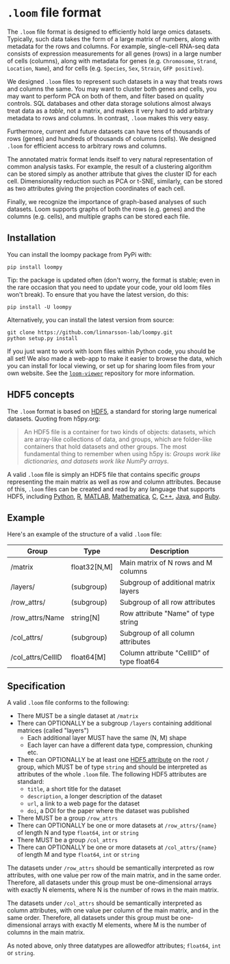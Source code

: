 
# `.loom` file format

The `.loom` file format is designed to efficiently hold large omics datasets. Typically, such data takes the form of a large
matrix of numbers, along with metadata for the rows and columns. For example, single-cell RNA-seq data consists of
expression measurements for all genes (rows) in a large number of cells (columns), along with metadata for genes (e.g. `Chromosome`,
`Strand`, `Location`, `Name`), and for cells (e.g. `Species`, `Sex`, `Strain`, `GFP positive`).

We designed `.loom` files to represent such datasets in a way that treats rows and columns the same. You may want to cluster
both genes and cells, you may want to perform PCA on both of them, and filter based on quality controls. SQL databases
and other data storage solutions almost always treat data as a *table*, not a matrix, and makes it very hard to add arbitrary
metadata to rows and columns. In contrast, `.loom` makes this very easy.

Furthermore, current and future datasets can have tens of thousands of rows (genes) and hundreds of thousands of columns (cells). We
designed `.loom` for efficient access to arbitrary rows and columns.

The annotated matrix format lends itself to very natural representation of common analysis tasks. For example, the result
of a clustering algorithm can be stored simply as another attribute that gives the cluster ID for each cell. Dimensionality
reduction such as PCA or t-SNE, similarly, can be stored as two attributes giving the projection coordinates of each cell.

Finally, we recognize the importance of graph-based analyses of such datasets. Loom supports graphs of both the rows (e.g. genes)
and the columns (e.g. cells), and multiple graphs can be stored each file.

## Installation

You can install the loompy package from PyPi with:

    pip install loompy

Tip: the package is updated often (don't worry, the format is stable; even in the rare occasion that you need to update your code,
your old loom files won't break). To ensure that you have the latest version, do this:

    pip install -U loompy

Alternatively, you can install the latest version from source:

    git clone https://github.com/linnarsson-lab/loompy.git
    python setup.py install

If you just want to work with loom files within Python code, you should be all set! We also made a web-app to make it easier to browse the data, which you can install for local viewing, or set up for sharing loom files from your own website. See the [`loom-viewer`](https://github.com/linnarsson-lab/loom-viewer/) repository for more information.

## HDF5 concepts

The `.loom` format is based on [HDF5](https://en.wikipedia.org/wiki/Hierarchical_Data_Format), a standard for storing large
numerical datasets. Quoting from h5py.org:

> An HDF5 file is a container for two kinds of objects: datasets, which are array-like collections of data,
> and groups, which are folder-like containers that hold datasets and other groups. The most fundamental
> thing to remember when using h5py is: *Groups work like dictionaries, and datasets work like NumPy arrays*.

A valid `.loom` file is simply an HDF5 file that contains specific *groups* representing the main matrix
as well as row and column attributes. Because of this, `.loom` files can be created and read by any language
that supports HDF5, including [Python](http://h5py.org),
[R](http://bioconductor.org/packages/release/bioc/html/rhdf5.html),
[MATLAB](http://se.mathworks.com/help/matlab/low-level-functions.html), [Mathematica](https://reference.wolfram.com/language/ref/format/HDF5.html),
[C](https://www.hdfgroup.org/HDF5/doc/index.html), [C++](https://www.hdfgroup.org/HDF5/doc/cpplus_RM/),
[Java](https://www.hdfgroup.org/products/java/), and [Ruby](https://rubygems.org/gems/hdf5/versions/0.3.5).

## Example

Here's an example of the structure of a valid `.loom` file:

|Group|Type|Description|
|-----|----|-----------|
|/matrix|float32[N,M]|Main matrix of N rows and M columns|
|/layers/| (subgroup) | Subgroup of additional matrix layers |
|/row_attrs/| (subgroup) | Subgroup of all row attributes|
|/row_attrs/Name|string[N]| Row attribute "Name" of type string|
|/col_attrs/|(subgroup)|Subgroup of all column attributes|
|/col_attrs/CellID|float64[M] | Column attribute "CellID" of type float64 |

## Specification

A valid `.loom` file conforms to the following:

* There MUST be a single dataset at `/matrix`
* There can OPTIONALLY be a subgroup `/layers` containing additional matrices (called "layers")
  * Each additional layer MUST have the same (N, M) shape
  * Each layer can have a different data type, compression, chunking etc.
* There can OPTIONALLY be at least one [HDF5 attribute](https://www.hdfgroup.org/HDF5/Tutor/crtatt.html) on the root `/` group, which MUST be of type `string` and should be interpreted as attributes of the whole `.loom` file.
  The following HDF5 attributes are standard:
  * `title`, a short title for the dataset
  * `description`, a longer description of the dataset
  * `url`, a link to a web page for the dataset
  * `doi`, a DOI for the paper where the dataset was published
* There MUST be a group `/row_attrs`
* There can OPTIONALLY be one or more datasets at `/row_attrs/{name}` of length N and type `float64`, `int` or `string`
* There MUST be a group `/col_attrs`
* There can OPTIONALLY be one or more datasets at `/col_attrs/{name}` of length M and type `float64`, `int` or `string`

The datasets under `/row_attrs` should be semantically interpreted as row attributes, with one value
per row of the main matrix, and in the same order. Therefore, all datasets under this group must
be one-dimensional arrays with exactly N elements, where N is the number of rows in the main matrix.

The datasets under `/col_attrs` should be semantically interpreted as column attributes, with one value
per column of the main matrix, and in the same order. Therefore, all datasets under this group must
be one-dimensional arrays with exactly M elements, where M is the number of columns in the main matrix.

As noted above, only three datatypes are allowedfor attributes; `float64`, `int` or `string`.



